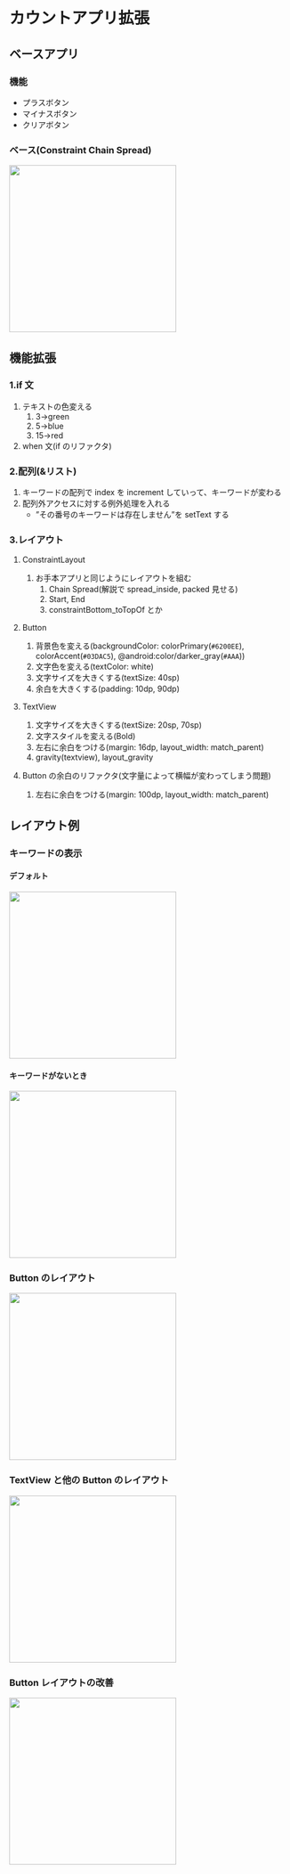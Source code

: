 # カウントアプリ拡張

## ベースアプリ
### 機能
- プラスボタン
- マイナスボタン
- クリアボタン

### ベース(Constraint Chain Spread)

<img src="https://user-images.githubusercontent.com/25949472/81243022-94b31c80-9049-11ea-869a-dd3db532da83.png" width="300" >

## 機能拡張

### 1.if 文

1. テキストの色変える
   1. 3→green
   2. 5→blue
   3. 15→red
2. when 文(if のリファクタ)

### 2.配列(&リスト)

1. キーワードの配列で index を increment していって、キーワードが変わる
2. 配列外アクセスに対する例外処理を入れる
   - ”その番号のキーワードは存在しません”を setText する

### 3.レイアウト

1. ConstraintLayout

   1. お手本アプリと同じようにレイアウトを組む
      1. Chain Spread(解説で spread_inside, packed 見せる)
      2. Start, End
      3. constraintBottom_toTopOf とか

2. Button

   1. 背景色を変える(backgroundColor: colorPrimary(`#6200EE`), colorAccent(`#03DAC5`), @android:color/darker_gray(`#AAA`))
   2. 文字色を変える(textColor: white)
   3. 文字サイズを大きくする(textSize: 40sp)
   4. 余白を大きくする(padding: 10dp, 90dp)

3. TextView

   1. 文字サイズを大きくする(textSize: 20sp, 70sp)
   2. 文字スタイルを変える(Bold)
   3. 左右に余白をつける(margin: 16dp, layout_width: match_parent)
   4. gravity(textview), layout_gravity

4. Button の余白のリファクタ(文字量によって横幅が変わってしまう問題)
   1. 左右に余白をつける(margin: 100dp, layout_width: match_parent)

## レイアウト例

### キーワードの表示

#### デフォルト

<img src="https://user-images.githubusercontent.com/25949472/81243028-98df3a00-9049-11ea-8ca9-1e6bc52ed66d.png" width="300" >

#### キーワードがないとき

<img src="https://user-images.githubusercontent.com/25949472/81243035-9e3c8480-9049-11ea-9916-2e59587e12cd.png" width="300" >

### Button のレイアウト

<img src="https://user-images.githubusercontent.com/25949472/81243038-a1d00b80-9049-11ea-9327-a5910e33e02c.png" width="300" >

### TextView と他の Button のレイアウト

<img src="https://user-images.githubusercontent.com/25949472/81243041-a5639280-9049-11ea-9a9a-5a867b325fdd.png" width="300" >

### Button レイアウトの改善

<img src="https://user-images.githubusercontent.com/25949472/81243048-ae546400-9049-11ea-8920-533442824b12.png" width="300" >
